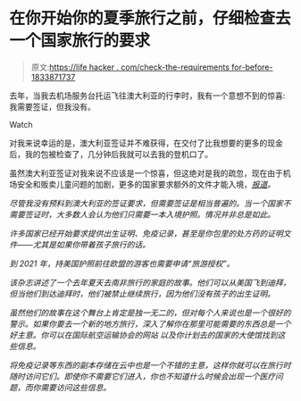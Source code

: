 # 在你开始你的夏季旅行之前，仔细检查去一个国家旅行的要求

> 原文:[https://life hacker . com/check-the-requirements for-before-1833871737](https://lifehacker.com/check-the-requirements-for-traveling-to-a-country-befor-1833871737)

去年，当我去机场服务台托运飞往澳大利亚的行李时，我有一个意想不到的惊喜:我需要签证，但我没有。

Watch

对我来说幸运的是，澳大利亚签证并不难获得，在交付了比我想要的更多的现金后，我的包被检查了，几分钟后我就可以去我的登机口了。

虽然澳大利亚签证对我来说不应该是一个惊喜，但这绝对是我的疏忽，现在由于机场安全和贩卖儿童问题的加剧，更多的国家要求额外的文件才能入境，[*报道*](https://www.wsj.com/articles/think-you-only-need-your-passport-youd-better-double-check-11553693043)*。*

*尽管我没有预料到澳大利亚的签证要求，但需要签证是相当普遍的。当一个国家不需要签证时，大多数人会认为他们只需要一本入境护照。情况并非总是如此。*

*许多国家已经开始要求提供出生证明、免疫记录，甚至是你包里的处方药的证明文件——尤其是如果你带着孩子旅行的话。*

*到 2021 年，持美国护照前往欧盟的游客也需要申请“旅游授权”。*

*该杂志讲述了一个去年夏天去南非旅行的家庭的故事。他们可以从美国飞到迪拜，但当他们到达迪拜时，他们被禁止继续旅行，因为他们没有孩子的出生证明。*

*虽然他们的故事在这个舞台上肯定是独一无二的，但对每个人来说也是一个很好的警示。如果你要去一个新的地方旅行，深入了解你在那里可能需要的东西总是一个好主意。你可以在国际航空运输协会的网站 以及你计划去的国家的大使馆找到这些信息。*

*将免疫记录等东西的副本存储在云中也是一个不错的主意，这样你就可以在旅行时随时访问它们。即使你不需要它们进入，你也不知道什么时候会出现一个医疗问题，而你需要访问这些信息。*